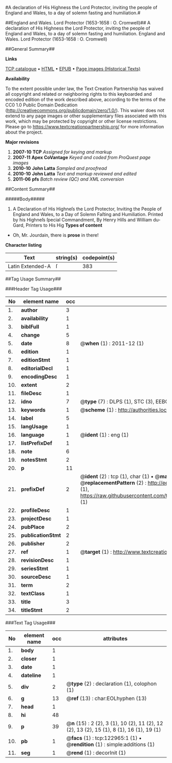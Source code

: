 #A declaration of His Highness the Lord Protector, inviting the people of England and Wales, to a day of solemn fasting and humiliation.#

##England and Wales. Lord Protector (1653-1658 : O. Cromwell)##
A declaration of His Highness the Lord Protector, inviting the people of England and Wales, to a day of solemn fasting and humiliation.
England and Wales. Lord Protector (1653-1658 : O. Cromwell)

##General Summary##

**Links**

[TCP catalogue](http://www.ota.ox.ac.uk/tcp/)  • 
[HTML](http://tei.it.ox.ac.uk/tcp/Texts-HTML/free/A80/A80905.html)  • 
[EPUB](http://tei.it.ox.ac.uk/tcp/Texts-EPUB/free/A80/A80905.epub) • 
[Page images (Historical Texts)](https://historicaltexts.jisc.ac.uk/eebo-99870572e)

**Availability**

To the extent possible under law, the Text Creation Partnership has waived all copyright and related or neighboring rights to this keyboarded and encoded edition of the work described above, according to the terms of the CC0 1.0 Public Domain Dedication (http://creativecommons.org/publicdomain/zero/1.0/). This waiver does not extend to any page images or other supplementary files associated with this work, which may be protected by copyright or other license restrictions. Please go to https://www.textcreationpartnership.org/ for more information about the project.

**Major revisions**

1. __2007-10__ __TCP__ *Assigned for keying and markup*
1. __2007-11__ __Apex CoVantage__ *Keyed and coded from ProQuest page images*
1. __2010-10__ __John Latta__ *Sampled and proofread*
1. __2010-10__ __John Latta__ *Text and markup reviewed and edited*
1. __2011-06__ __pfs__ *Batch review (QC) and XML conversion*

##Content Summary##

#####Body#####

1. A Declaration of His Highneſs the Lord Protector, Inviting the People of England and Wales, to a Day of Solemn Faſting and Humiliation.
Printed by his Highneſs ſpecial Commandment, By Henry Hills and William du-Gard, Printers to His Hig
**Types of content**

  * Oh, Mr. Jourdain, there is **prose** in there!

**Character listing**


|Text|string(s)|codepoint(s)|
|---|---|---|
|Latin Extended-A|ſ|383|

##Tag Usage Summary##

###Header Tag Usage###

|No|element name|occ|attributes|
|---|---|---|---|
|1.|__author__|3||
|2.|__availability__|1||
|3.|__biblFull__|1||
|4.|__change__|5||
|5.|__date__|8| @__when__ (1) : 2011-12 (1)|
|6.|__edition__|1||
|7.|__editionStmt__|1||
|8.|__editorialDecl__|1||
|9.|__encodingDesc__|1||
|10.|__extent__|2||
|11.|__fileDesc__|1||
|12.|__idno__|7| @__type__ (7) : DLPS (1), STC (3), EEBO-CITATION (1), PROQUEST (1), VID (1)|
|13.|__keywords__|1| @__scheme__ (1) : http://authorities.loc.gov/ (1)|
|14.|__label__|5||
|15.|__langUsage__|1||
|16.|__language__|1| @__ident__ (1) : eng (1)|
|17.|__listPrefixDef__|1||
|18.|__note__|6||
|19.|__notesStmt__|2||
|20.|__p__|11||
|21.|__prefixDef__|2| @__ident__ (2) : tcp (1), char (1)  •  @__matchPattern__ (2) : ([0-9\-]+):([0-9IVX]+) (1), (.+) (1)  •  @__replacementPattern__ (2) : http://eebo.chadwyck.com/downloadtiff?vid=$1&page=$2 (1), https://raw.githubusercontent.com/textcreationpartnership/Texts/master/tcpchars.xml#$1 (1)|
|22.|__profileDesc__|1||
|23.|__projectDesc__|1||
|24.|__pubPlace__|2||
|25.|__publicationStmt__|2||
|26.|__publisher__|2||
|27.|__ref__|1| @__target__ (1) : http://www.textcreationpartnership.org/docs/. (1)|
|28.|__revisionDesc__|1||
|29.|__seriesStmt__|1||
|30.|__sourceDesc__|1||
|31.|__term__|2||
|32.|__textClass__|1||
|33.|__title__|3||
|34.|__titleStmt__|2||


###Text Tag Usage###

|No|element name|occ|attributes|
|---|---|---|---|
|1.|__body__|1||
|2.|__closer__|1||
|3.|__date__|1||
|4.|__dateline__|1||
|5.|__div__|2| @__type__ (2) : declaration (1), colophon (1)|
|6.|__g__|13| @__ref__ (13) : char:EOLhyphen (13)|
|7.|__head__|1||
|8.|__hi__|48||
|9.|__p__|39| @__n__ (15) : 2 (2), 3 (1), 10 (2), 11 (2), 12 (2), 13 (2), 15 (1), 8 (1), 16 (1), 19 (1)|
|10.|__pb__|1| @__facs__ (1) : tcp:122965:1 (1)  •  @__rendition__ (1) : simple:additions (1)|
|11.|__seg__|1| @__rend__ (1) : decorInit (1)|
